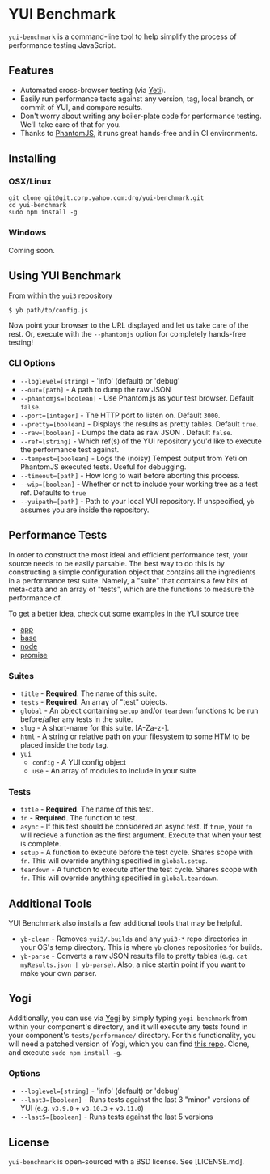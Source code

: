 # YUI Benchmark

`yui-benchmark` is a command-line tool to help simplify the process of
performance testing JavaScript.

## Features
 * Automated cross-browser testing (via [Yeti](http://yeti.cx/)).
 * Easily run performance tests against any version, tag, local branch, or commit of YUI, and compare results.
 * Don't worry about writing any boiler-plate code for performance testing. We'll take care of that for you.
 * Thanks to [PhantomJS](http://phantomjs.org/), it runs great hands-free and in CI environments.

## Installing

### OSX/Linux

	git clone git@git.corp.yahoo.com:drg/yui-benchmark.git
	cd yui-benchmark
	sudo npm install -g

### Windows
Coming soon.

## Using YUI Benchmark

From within the `yui3` repository

	$ yb path/to/config.js

Now point your browser to the URL displayed and let us take care of the rest.  Or, execute with the `--phantomjs` option for completely hands-free testing!

### CLI Options

* ``--loglevel=[string]`` - 'info' (default) or 'debug'
* ``--out=[path]`` - A path to dump the raw JSON
* ``--phantomjs=[boolean]`` - Use Phantom.js as your test browser. Default `false`.
* ``--port=[integer]`` - The HTTP port to listen on. Default `3000`.
* ``--pretty=[boolean]`` - Displays the results as pretty tables. Default `true`.
* ``--raw=[boolean]`` - Dumps the data as raw JSON . Default `false`.
* ``--ref=[string]`` - Which ref(s) of the YUI repository you'd like to execute the performance test against.
* ``--tempest=[boolean]`` - Logs the (noisy) Tempest output from Yeti on PhantomJS executed tests.  Useful for debugging.
* ``--timeout=[path]`` - How long to wait before aborting this process.
* ``--wip=[boolean]`` - Whether or not to include your working tree as a test ref. Defaults to `true`
* ``--yuipath=[path]`` - Path to your local YUI repository. If unspecified, `yb` assumes you are inside the repository.

## Performance Tests

In order to construct the most ideal and efficient performance test, your
source needs to be easily parsable.  The best way to do this is by constructing
a simple configuration object that contains all the ingredients in a
performance test suite.  Namely, a "suite" that contains a few bits of meta-data
and an array of "tests", which are the functions to measure the performance of.

To get a better idea, check out some examples in the YUI source tree

 * [app](https://github.com/derek/yui3/blob/new-perf/src/app/tests/performance/app.js)
 * [base](https://github.com/derek/yui3/blob/new-perf/src/base/tests/performance/)
 * [node](https://github.com/derek/yui3/blob/new-perf/src/node/tests/performance/)
 * [promise](https://github.com/derek/yui3/blob/new-perf/src/promise/tests/performance/promise.js)

### Suites
 * `title` - **Required**. The name of this suite.
 * `tests` - **Required**. An array of "test" objects.
 * `global` - An object containing `setup` and/or `teardown` functions to be run before/after any tests in the suite.
 * `slug` - A short-name for this suite. [A-Za-z-].
 * `html` - A string or relative path on your filesystem to some HTM to be placed inside the `body` tag.
 * `yui`
    * `config` - A YUI config object
    * `use` - An array of modules to include in your suite

### Tests
 * `title` - **Required**. The name of this test.
 * `fn` - **Required**. The function to test.
 * `async` - If this test should be considered an async test. If `true`, your `fn` will recieve a function as the first argument. Execute that when your test is complete.
 * `setup` - A function to execute before the test cycle. Shares scope with `fn`.  This will override anything specified in `global.setup`.
 * `teardown` - A function to execute after the test cycle. Shares scope with `fn`.  This will override anything specified in `global.teardown`.

## Additional Tools
YUI Benchmark also installs a few additional tools that may be helpful.

 * `yb-clean` - Removes `yui3/.builds` and any `yui3-*` repo directories in your OS's temp directory. This is where `yb` clones repositories for builds.
 * `yb-parse` - Converts a raw JSON results file to pretty tables (e.g. `cat myResults.json | yb-parse`). Also, a nice startin point if you want to make your own parser.

## Yogi
Additionally, you can use via [Yogi](https://github.com/yui/yogi) by
simply typing `yogi benchmark` from within your component's directory,
and it will execute any tests found in your component's `tests/performance/`
directory. For this functionality, you will need a patched version of
Yogi, which you can find [this repo](https://github.com/derek/yogi/).
Clone, and execute `sudo npm install -g`.

### Options
* ``--loglevel=[string]`` - 'info' (default) or 'debug'
* ``--last3=[boolean]`` - Runs tests against the last 3 "minor" versions of YUI (e.g. `v3.9.0` + `v3.10.3` + `v3.11.0`)
* ``--last5=[boolean]`` - Runs tests against the last 5 versions

## License
`yui-benchmark` is open-sourced with a BSD license.  See [LICENSE.md].
